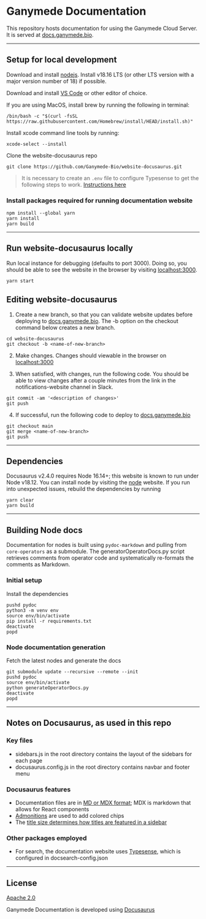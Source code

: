 # Ganymede Documentation

This repository hosts documentation for using the Ganymede Cloud Server. It is served at [docs.ganymede.bio](https://docs.ganymede.bio).

---

## Setup for local development

Download and install [nodejs](https://nodejs.org/en/download).  Install v18.16 LTS (or other LTS version with a major version number of 18) if possible.

Download and install [VS Code](https://code.visualstudio.com/) or other editor of choice.

If you are using MacOS, install brew by running the following in terminal:
```
/bin/bash -c "$(curl -fsSL https://raw.githubusercontent.com/Homebrew/install/HEAD/install.sh)"
```

Install xcode command line tools by running: 
```
xcode-select --install
```

Clone the website-docusaurus repo

```shell
git clone https://github.com/Ganymede-Bio/website-docusaurus.git
```

> It is necessary to create an `.env` file to configure Typesense to get the following steps to work. [Instructions here](https://docs.google.com/document/d/1e9MGV-JOuCrt06K_9yyWBO5McjJDGCDNlCspIe1Jjz8/edit#)

### Install packages required for running documentation website
```shell
npm install --global yarn
yarn install
yarn build
```

---

## Run website-docusaurus locally

Run local instance for debugging (defaults to port 3000).  Doing so, you should be able to see the website in the browser by visiting [localhost:3000](localhost:3000).

```shell
yarn start
```

## Editing website-docusaurus

1. Create a new branch, so that you can validate website updates before deploying to [docs.ganymede.bio](docs.ganymede.bio).  The -b option on the checkout command below creates a new branch.
```
cd website-docusaurus
git checkout -b <name-of-new-branch>
```

2. Make changes.  Changes should viewable in the browser on [localhost:3000](localhost:3000)

3. When satisfied, with changes, run the following code.  You should be able to view changes after a couple minutes from the link in the notifications-website channel in Slack.
```shell
git commit -am '<description of changes>'
git push
```

4. If successful, run the following code to deploy to [docs.ganymede.bio](docs.ganymede.bio)
```shell
git checkout main
git merge <name-of-new-branch>
git push
```

---

## Dependencies

Docusaurus v2.4.0 requires Node 16.14+; this website is known to run under Node v18.12.  You can install node by visiting the [node](https://nodejs.org/en/download) website.  If you run into unexpected issues, rebuild the dependencies by running
```
yarn clear
yarn build
```

---

## Building Node docs

Documentation for nodes is built using `pydoc-markdown` and pulling from `core-operators` as a submodule.  The generatorOperatorDocs.py script retrieves comments from operator code and systematically re-formats the comments as Markdown.

### Initial setup

Install the dependencies
```
pushd pydoc
python3 -m venv env 
source env/bin/activate
pip install -r requirements.txt
deactivate
popd
```

### Node documentation generation

Fetch the latest nodes and generate the docs

```
git submodule update --recursive --remote --init
pushd pydoc
source env/bin/activate
python generateOperatorDocs.py
deactivate
popd
```

---

## Notes on Docusaurus, as used in this repo

### Key files
* sidebars.js in the root directory contains the layout of the sidebars for each page
* docusaurus.config.js in the root directory contains navbar and footer menu

### Docusaurus features
* Documentation files are in [MD or MDX format](https://docusaurus.io/docs/markdown-features/react); MDX is markdown that allows for React components
* [Admonitions](https://docusaurus.io/docs/markdown-features/admonitions) are used to add colored chips
* The [title size determines how titles are featured in a sidebar](https://docusaurus.io/docs/markdown-features/toc)

### Other packages employed
* For search, the documentation website uses [Typesense](https://cloud.typesense.org/login), which is configured in docsearch-config.json

---

## License

[Apache 2.0](https://github.com/Ganymede-Bio/website-docusaurus/blob/main/LICENSE)

Ganymede Documentation is developed using [Docusaurus](https://docusaurus.io/)
